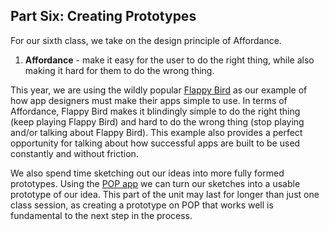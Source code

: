 ## Part Six: Creating Prototypes

For our sixth class, we take on the design principle of Affordance. 

1. **Affordance** - make it easy for the user to do the right thing, while also making it hard for them to do the wrong thing. 

This year, we are using the wildly popular [Flappy Bird](http://en.wikipedia.org/wiki/Flappy_Bird) as our example of how app designers must make their apps simple to use. In terms of Affordance, Flappy Bird makes it blindingly simple to do the right thing (keep playing Flappy Bird) and hard to do the wrong thing (stop playing and/or talking about Flappy Bird). This example also provides a perfect opportunity for talking about how successful apps are built to be used constantly and without friction. 

We also spend time sketching out our ideas into more fully formed prototypes. Using the [POP app](https://popapp.in/) we can turn our sketches into a usable prototype of our idea. This part of the unit may last for longer than just one class session, as creating a prototype on POP that works well is fundamental to the next step in the process.